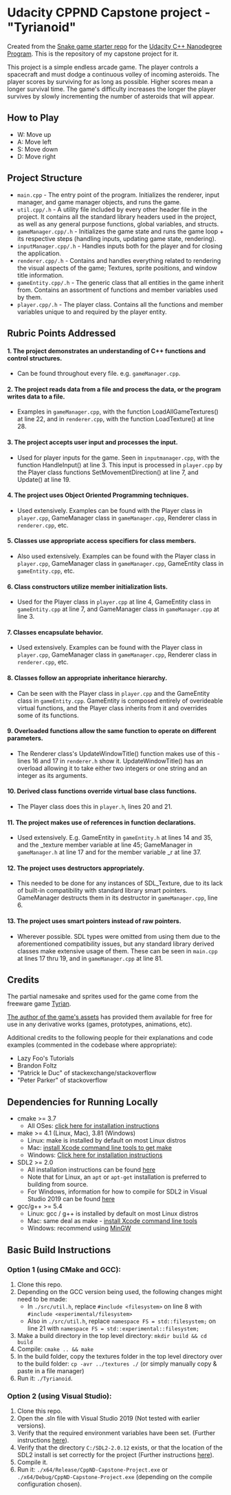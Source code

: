 # Udacity CPPND Capstone project - "Tyrianoid"

Created from the [Snake game starter repo](https://github.com/udacity/CppND-Capstone-Snake-Game) for the [Udacity C++ Nanodegree Program](https://www.udacity.com/course/c-plus-plus-nanodegree--nd213).
This is the repository of my capstone project for it.

This project is a simple endless arcade game. The player controls a spacecraft and must dodge a continuous volley of incoming asteroids.
The player scores by surviving for as long as possible. Higher scores mean a longer survival time. The game's difficulty increases the longer the player survives by slowly incrementing the number of asteroids that will appear.

## How to Play

- W: Move up
- A: Move left
- S: Move down
- D: Move right

## Project Structure

- `main.cpp` - The entry point of the program. Initializes the renderer, input manager, and game manager objects, and runs the game.
- `util.cpp/.h` - A utility file included by every other header file in the project. It contains all the standard library headers used in the project, as well as any general purpose functions, global variables, and structs.
- `gameManager.cpp/.h` - Initializes the game state and runs the game loop + its respective steps (handling inputs, updating game state, rendering).
- `inputManager.cpp/.h` - Handles inputs both for the player and for closing the application.
- `renderer.cpp/.h` - Contains and handles everything related to rendering the visual aspects of the game; Textures, sprite positions, and window title information.
- `gameEntity.cpp/.h` - The generic class that all entities in the game inherit from. Contains an assortment of functions and member variables used by them.
- `player.cpp/.h` - The player class. Contains all the functions and member variables unique to and required by the player entity.

## Rubric Points Addressed

#### 1. The project demonstrates an understanding of C++ functions and control structures.
  * Can be found throughout every file. e.g. `gameManager.cpp`.
#### 2. The project reads data from a file and process the data, or the program writes data to a file.
  * Examples in `gameManager.cpp`, with the function LoadAllGameTextures() at line 22, and in `renderer.cpp`, with the function LoadTexture() at line 28.
#### 3. The project accepts user input and processes the input.
  * Used for player inputs for the game. Seen in `inputmanager.cpp`, with the function HandleInput() at line 3. This input is processed in `player.cpp` by the Player class functions SetMovementDirection() at line 7, and Update() at line 19.
#### 4. The project uses Object Oriented Programming techniques.
  * Used extensively. Examples can be found with the Player class in `player.cpp`, GameManager class in `gameManager.cpp`, Renderer class in `renderer.cpp`, etc.
#### 5. Classes use appropriate access specifiers for class members.
  * Also used extensively. Examples can be found with the Player class in `player.cpp`, GameManager class in `gameManager.cpp`, GameEntity class in `gameEntity.cpp`, etc.
#### 6. Class constructors utilize member initialization lists.
  * Used for the Player class in `player.cpp` at line 4, GameEntity class in `gameEntity.cpp` at line 7, and GameManager class in `gameManager.cpp` at line 3.
#### 7. Classes encapsulate behavior.
  * Used extensively. Examples can be found with the Player class in `player.cpp`, GameManager class in `gameManager.cpp`, Renderer class in `renderer.cpp`, etc.
#### 8. Classes follow an appropriate inheritance hierarchy.
  * Can be seen with the Player class in `player.cpp` and the GameEntity class in `gameEntity.cpp`. GameEntity is composed entirely of overideable virtual functions, and the Player class inherits from it and overrides some of its functions.
#### 9. Overloaded functions allow the same function to operate on different parameters.
  * The Renderer class's UpdateWindowTitle() function makes use of this - lines 16 and 17 in `renderer.h` show it. UpdateWindowTitle() has an overload allowing it to take either two integers or one string and an integer as its arguments.
#### 10. Derived class functions override virtual base class functions.
  * The Player class does this in `player.h`, lines 20 and 21.
#### 11. The project makes use of references in function declarations.
  * Used extensively. E.g. GameEntity in `gameEntity.h` at lines 14 and 35, and the _texture member variable at line 45; GameManager in `gameManager.h` at line 17 and for the member variable _r at line 37.
#### 12. The project uses destructors appropriately.
  * This needed to be done for any instances of SDL_Texture, due to its lack of built-in compatibility with standard library smart pointers. GameManager destructs them in its destructor in `gameManager.cpp`, line 6.
#### 13. The project uses smart pointers instead of raw pointers.
  * Wherever possible. SDL types were omitted from using them due to the aforementioned compatibility issues, but any standard library derived classes make extensive usage of them. These can be seen in `main.cpp` at lines 17 thru 19, and in `gameManager.cpp` at line 81.

## Credits

The partial namesake and sprites used for the game come from the freeware game [Tyrian](https://www.gog.com/game/tyrian_2000). 

[The author of the game's assets](https://lostgarden.home.blog/2007/04/05/free-game-graphics-tyrian-ships-and-tiles/) has provided them available
for free for use in any derivative works (games, prototypes, animations, etc).

Additional credits to the following people for their explanations and code examples (commented in the codebase where appropriate):
- Lazy Foo's Tutorials
- Brandon Foltz
- "Patrick le Duc" of stackexchange/stackoverflow
- "Peter Parker" of stackoverflow

## Dependencies for Running Locally
* cmake >= 3.7
  * All OSes: [click here for installation instructions](https://cmake.org/install/)
* make >= 4.1 (Linux, Mac), 3.81 (Windows)
  * Linux: make is installed by default on most Linux distros
  * Mac: [install Xcode command line tools to get make](https://developer.apple.com/xcode/features/)
  * Windows: [Click here for installation instructions](http://gnuwin32.sourceforge.net/packages/make.htm)
* SDL2 >= 2.0
  * All installation instructions can be found [here](https://wiki.libsdl.org/Installation)
  * Note that for Linux, an `apt` or `apt-get` installation is preferred to building from source.
  * For Windows, information for how to compile for SDL2 in Visual Studio 2019 can be found [here](https://lazyfoo.net/tutorials/SDL/01_hello_SDL/windows/msvc2019/index.php)
* gcc/g++ >= 5.4
  * Linux: gcc / g++ is installed by default on most Linux distros
  * Mac: same deal as make - [install Xcode command line tools](https://developer.apple.com/xcode/features/)
  * Windows: recommend using [MinGW](http://www.mingw.org/)

## Basic Build Instructions
### Option 1 (using CMake and GCC):

1. Clone this repo.
2. Depending on the GCC version being used, the following changes might need to be made:
   - In `./src/util.h`, replace `#include <filesystem>` on line 8 with `#include <experimental/filesystem>`
   - Also in `./src/util.h`, replace `namespace FS = std::filesystem;` on line 21 with `namespace FS = std::experimental::filesystem;`
3. Make a build directory in the top level directory: `mkdir build && cd build`
4. Compile: `cmake .. && make`
5. In the build folder, copy the textures folder in the top level directory over to the build folder: `cp -avr ../textures ./` (or simply manually copy & paste in a file manager)
6. Run it: `./Tyrianoid`.

### Option 2 (using Visual Studio):

1. Clone this repo.
2. Open the .sln file with Visual Studio 2019 (Not tested with earlier versions).
3. Verify that the required environment variables have been set. (Further instructions [here](https://lazyfoo.net/tutorials/SDL/01_hello_SDL/windows/msvc2019/index.php)).
4. Verify that the directory `C:/SDL2-2.0.12` exists, or that the location of the SDL2 install is set correctly for the project (Further instructions [here](https://lazyfoo.net/tutorials/SDL/01_hello_SDL/windows/msvc2019/index.php)).
5. Compile it.
6. Run it: `./x64/Release/CppND-Capstone-Project.exe` or `./x64/Debug/CppND-Capstone-Project.exe` (depending on the compile configuration chosen).

